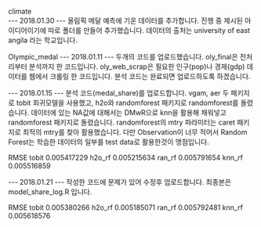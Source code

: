 climate</br>
--- 2018.01.30 --- 
올림픽 메달 예측에 기온 데이터를 추가합니다. 
진행 중 제시된 아이디어이기에 따로 폴더를 만들어 추가했습니다. 
데이터의 출처는 university of east angila 라는 학교입니다. 

Olympic_medal
--- 2018.01.11 --- 
두개의 코드를 업로드했습니다. 
oly_final은 전처리부터 분석까지 한 코드입니다. 
oly_web_scrap은 필요한 인구(pop)나 경제(gdp) 데이터를 웹에서 크롤링 한 코드입니다. 
분석 코드는 완료되면 업로드하도록 하겠습니다. 

--- 2018.01.15 --- 
분석 코드(medal_share)를 업로드합니다. 
vgam, aer 두 패키지로 tobit 회귀모델을 사용했고,
h2o와 randomforest 패키지로 randomforest를 돌렸습니다.
데이터에 있는 NA값에 대해서는 DMwR으로 knn을 활용해 채워넣고 
randomforest 패키지로 돌렸습니다. 
randomforest의 mtry 파라미터는 caret 패키지로 최적의 mtry를 찾아 활용했습니다.
다만 Observation이 너무 적어서 
Random Forest는 학습한 데이터의 일부를 test data로 활용한것이 맹점입니다. 

RMSE 
tobit 0.005417229 
h2o_rf 0.005215634 
ran_rf 0.005791654 
knn_rf 0.005516859 


--- 2018.01.21 --- 
작성한 코드에 문제가 있어 수정후 업로드합니다. 
최종본은 model_share_log.R 입니다. 

RMSE 
tobit 0.005380266 
h2o_rf 0.005185071 
ran_rf 0.005792481 
knn_rf 0.005618576 
